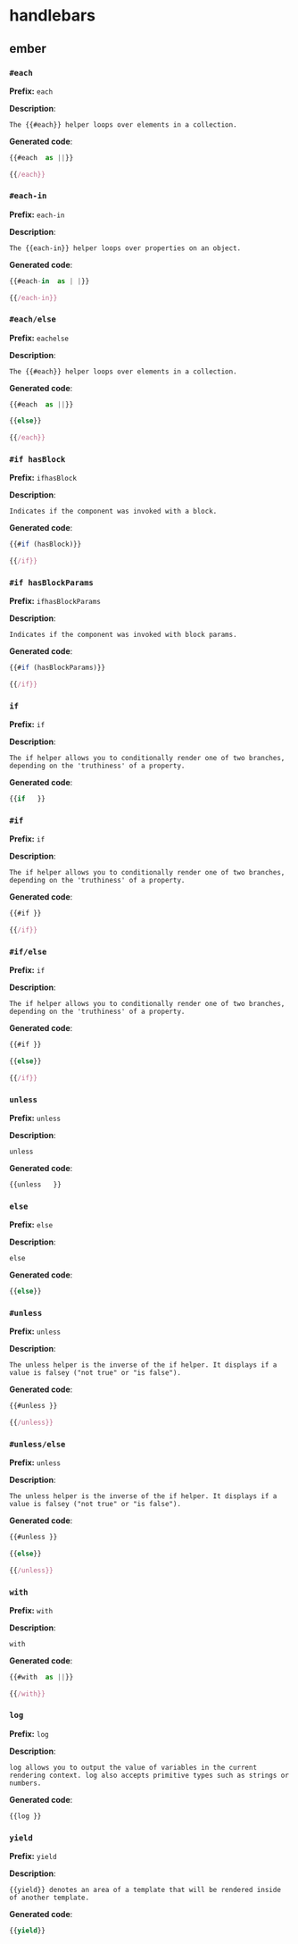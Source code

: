 # handlebars
## ember
### `#each`
**Prefix:** `each`

**Description**:
```
The {{#each}} helper loops over elements in a collection.
```
**Generated code**:
```js
{{#each  as ||}}
  
{{/each}}
```
### `#each-in`
**Prefix:** `each-in`

**Description**:
```
The {{each-in}} helper loops over properties on an object.
```
**Generated code**:
```js
{{#each-in  as | |}}
  
{{/each-in}}
```
### `#each/else`
**Prefix:** `eachelse`

**Description**:
```
The {{#each}} helper loops over elements in a collection.
```
**Generated code**:
```js
{{#each  as ||}}
  
{{else}}
  
{{/each}}
```
### `#if hasBlock`
**Prefix:** `ifhasBlock`

**Description**:
```
Indicates if the component was invoked with a block.
```
**Generated code**:
```js
{{#if (hasBlock)}}
  
{{/if}}
```
### `#if hasBlockParams`
**Prefix:** `ifhasBlockParams`

**Description**:
```
Indicates if the component was invoked with block params.
```
**Generated code**:
```js
{{#if (hasBlockParams)}}
  
{{/if}}
```
### `if`
**Prefix:** `if`

**Description**:
```
The if helper allows you to conditionally render one of two branches, depending on the 'truthiness' of a property.
```
**Generated code**:
```js
{{if   }}
```
### `#if`
**Prefix:** `if`

**Description**:
```
The if helper allows you to conditionally render one of two branches, depending on the 'truthiness' of a property.
```
**Generated code**:
```js
{{#if }}
  
{{/if}}
```
### `#if/else`
**Prefix:** `if`

**Description**:
```
The if helper allows you to conditionally render one of two branches, depending on the 'truthiness' of a property.
```
**Generated code**:
```js
{{#if }}
  
{{else}}
  
{{/if}}
```
### `unless`
**Prefix:** `unless`

**Description**:
```
unless
```
**Generated code**:
```js
{{unless   }}
```
### `else`
**Prefix:** `else`

**Description**:
```
else
```
**Generated code**:
```js
{{else}}
```
### `#unless`
**Prefix:** `unless`

**Description**:
```
The unless helper is the inverse of the if helper. It displays if a value is falsey ("not true" or "is false"). 
```
**Generated code**:
```js
{{#unless }}
  
{{/unless}}
```
### `#unless/else`
**Prefix:** `unless`

**Description**:
```
The unless helper is the inverse of the if helper. It displays if a value is falsey ("not true" or "is false"). 
```
**Generated code**:
```js
{{#unless }}
  
{{else}}
  
{{/unless}}
```
### `with`
**Prefix:** `with`

**Description**:
```
with
```
**Generated code**:
```js
{{#with  as ||}}
  
{{/with}}
```
### `log`
**Prefix:** `log`

**Description**:
```
log allows you to output the value of variables in the current rendering context. log also accepts primitive types such as strings or numbers.
```
**Generated code**:
```js
{{log }}
```
### `yield`
**Prefix:** `yield`

**Description**:
```
{{yield}} denotes an area of a template that will be rendered inside of another template.
```
**Generated code**:
```js
{{yield}}
```